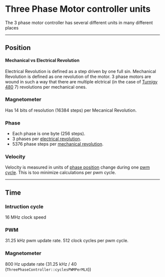 # Three Phase Motor controller units

The 3 phase motor controller has several different units in many different places

-----

## Position<a name="pos"></a>

#### Mechanical vs Electrical Revolution<a name="revunit"></a>

Electrical Revolution is defined as a step driven by one full sin. 
Mechanical Revolution is defined as one revolution of the motor. 
3 phase motors are wound in such a way that there are multiple elctrical (in the case of [Turnigy 480](http://www.hobbyking.com/hobbyking/store/__19038__Turnigy_Park480_Brushless_Outrunner_1320kv.html) 7) revolutions per mechanical ones.

### Magnetometer<a name="mlx-steps"></a>

Has 14 bits of resolution (16384 steps) per Mecanical Revolution.

### Phase<a name="phase"></a>

- Each phase is one byte (256 steps).
- 3 phases per [electrical revolution](#revunit).
- 5376 phase steps per [mechanical revolution](#revunit).

### Velocity<a name="velocity"></a>

Velocity is measured in units of [phase position](#phase) change during one [pwm cycle](#pwm). This is too minimize calculations per pwm cycle.

-----

## Time<a name="time"></a>

### Intruction cycle<a name="clock"></a>

16 MHz clock speed

### PWM<a name="pwm"></a>

31.25 kHz pwm update rate. 512 clock cycles per pwm cycle.

### Magnetometer<a name="mlx-time"></a>

800 Hz update rate (31.25 kHz / 40 (`ThreePhaseController::cyclesPWMPerMLX`))
